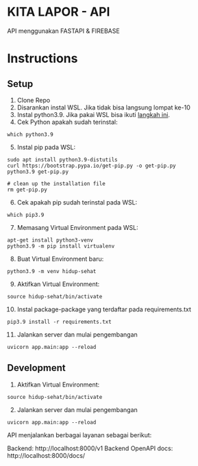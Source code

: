 # KITA LAPOR - API

API menggunakan FASTAPI & FIREBASE

# Instructions

## Setup

1. Clone Repo
2. Disarankan instal WSL. Jika tidak bisa langsung lompat ke-10
3. Instal python3.9. Jika pakai WSL bisa ikuti [langkah ini](https://linuxhint.com/install-python-ubuntu-22-04/).
4. Cek Python apakah sudah terinstal:

```
which python3.9
```

5. Instal pip pada WSL:

```
sudo apt install python3.9-distutils
curl https://bootstrap.pypa.io/get-pip.py -o get-pip.py
python3.9 get-pip.py

# clean up the installation file
rm get-pip.py
```

6. Cek apakah pip sudah terinstal pada WSL:

```
which pip3.9
```

7. Memasang Virtual Environment pada WSL:

```
apt-get install python3-venv
python3.9 -m pip install virtualenv
```

8. Buat Virtual Environment baru:

```
python3.9 -m venv hidup-sehat
```

9. Aktifkan Virtual Environment:

```
source hidup-sehat/bin/activate
```

10. Instal package-package yang terdaftar pada requirements.txt

```
pip3.9 install -r requirements.txt
```

11. Jalankan server dan mulai pengembangan

```
uvicorn app.main:app --reload
```

## Development

1. Aktifkan Virtual Environment:

```
source hidup-sehat/bin/activate
```

2. Jalankan server dan mulai pengembangan

```
uvicorn app.main:app --reload
```

API menjalankan berbagai layanan sebagai berikut:

Backend: http://localhost:8000/v1
Backend OpenAPI docs: http://localhost:8000/docs/